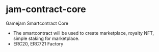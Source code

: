 # jam-contract-core
Gamejam Smartcontract Core

* The smartcontract will be used to create marketplace, royalty NFT, simple staking for marketplace.
* ERC20, ERC721 Factory

